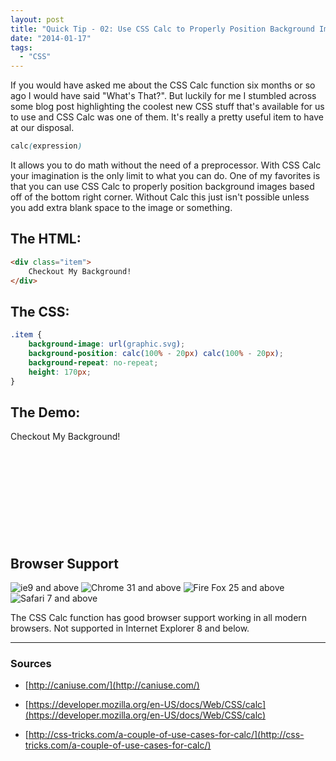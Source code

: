 ```yaml
---
layout: post
title: "Quick Tip - 02: Use CSS Calc to Properly Position Background Images"
date: "2014-01-17"
tags: 
  - "CSS"
---
```



<p class="intro"><span class="dropcap">I</span>f you would have asked me about the CSS Calc function six months or so ago I would have said "What's That?". But luckily for me I stumbled across some blog post highlighting the coolest new CSS stuff that's available for us to use and CSS Calc was one of them. It's really a pretty useful item to have at our disposal.</p>

```css
calc(expression)
```

It allows you to do math without the need of a preprocessor. With CSS Calc your imagination is the only limit to what you can do. One of my favorites is that you can use CSS Calc to properly position background images based off of the bottom right corner. Without Calc this just isn't possible unless you add extra blank space to the image or something.

## The HTML:

```html
<div class="item">
    Checkout My Background!
</div>
```

## The CSS:

```css
.item {
    background-image: url(graphic.svg);
    background-position: calc(100% - 20px) calc(100% - 20px);
    background-repeat: no-repeat;
    height: 170px;
}
```

## The Demo:

<div class="demoBox" style="background-image: url('../../assets/img/content/uploads/2014/01/graphic.svg'); background-position: calc(100% - 20px) calc(100% - 20px); background-repeat: no-repeat; height: 170px; margin-bottom: 25px;">Checkout My Background!</div>

## Browser Support

<div class="browserSupport__list">
<img src="../../assets/img/ie.svg" alt="ie9 and above" title="ie9 and above">
<img src="../../assets/img/chrome.svg" alt="Chrome 31 and above" title="Chrome 31 and above">
<img src="../../assets/img/firefox.svg" alt="Fire Fox 25 and above" title="Fire Fox 25 and above">
<img src="../../assets/img/safari.svg" alt="Safari 7 and above" title="Safari 7 and above">
</div>

The CSS Calc function has good browser support working in all modern browsers. Not supported in Internet Explorer 8 and below.

* * *

### Sources

- [http://caniuse.com/](http://caniuse.com/)

- [https://developer.mozilla.org/en-US/docs/Web/CSS/calc](https://developer.mozilla.org/en-US/docs/Web/CSS/calc)

- [http://css-tricks.com/a-couple-of-use-cases-for-calc/](http://css-tricks.com/a-couple-of-use-cases-for-calc/)
